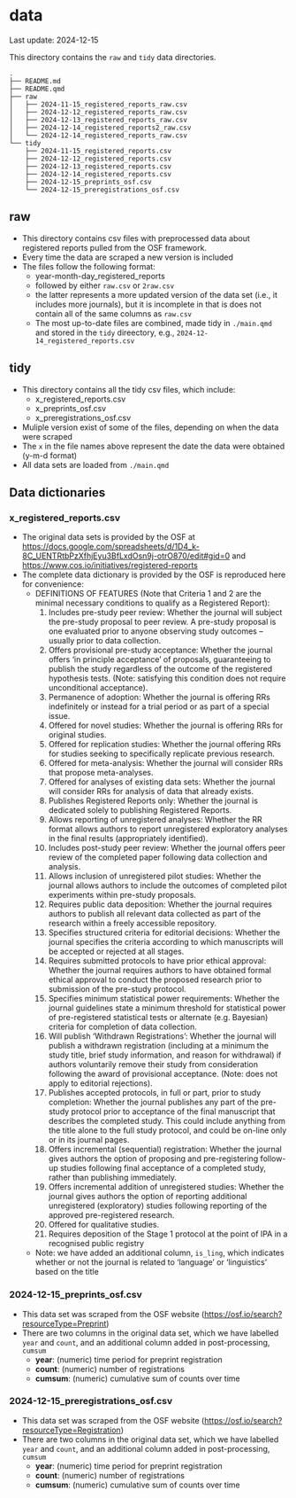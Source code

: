 

# data

Last update: 2024-12-15

This directory contains the `raw` and `tidy` data directories.

    .
    ├── README.md
    ├── README.qmd
    ├── raw
    │   ├── 2024-11-15_registered_reports_raw.csv
    │   ├── 2024-12-12_registered_reports_raw.csv
    │   ├── 2024-12-13_registered_reports_raw.csv
    │   ├── 2024-12-14_registered_reports2_raw.csv
    │   └── 2024-12-14_registered_reports_raw.csv
    └── tidy
        ├── 2024-11-15_registered_reports.csv
        ├── 2024-12-12_registered_reports.csv
        ├── 2024-12-13_registered_reports.csv
        ├── 2024-12-14_registered_reports.csv
        ├── 2024-12-15_preprints_osf.csv
        └── 2024-12-15_preregistrations_osf.csv

## raw

- This directory contains csv files with preprocessed data about
  registered reports pulled from the OSF framework.
- Every time the data are scraped a new version is included
- The files follow the following format:
  - year-month-day_registered_reports
  - followed by either `raw.csv` or `2raw.csv`
  - the latter represents a more updated version of the data set (i.e.,
    it includes more journals), but it is incomplete in that is does not
    contain all of the same columns as `raw.csv`
  - The most up-to-date files are combined, made tidy in `./main.qmd`
    and stored in the `tidy` direectory, e.g.,
    `2024-12-14_registered_reports.csv`

## tidy

- This directory contains all the tidy csv files, which include:
  - x_registered_reports.csv
  - x_preprints_osf.csv
  - x_preregistrations_osf.csv
- Muliple version exist of some of the files, depending on when the data
  were scraped
- The `x` in the file names above represent the date the data were
  obtained (y-m-d format)
- All data sets are loaded from `./main.qmd`

## Data dictionaries

### x_registered_reports.csv

- The original data sets is provided by the OSF at
  <https://docs.google.com/spreadsheets/d/1D4_k-8C_UENTRtbPzXfhjEyu3BfLxdOsn9j-otrO870/edit#gid=0>
  and <https://www.cos.io/initiatives/registered-reports>
- The complete data dictionary is provided by the OSF is reproduced here
  for convenience:
  - DEFINITIONS OF FEATURES (Note that Criteria 1 and 2 are the minimal
    necessary conditions to qualify as a Registered Report):
    1.  Includes pre-study peer review: Whether the journal will subject
        the pre-study proposal to peer review. A pre-study proposal is
        one evaluated prior to anyone observing study outcomes – usually
        prior to data collection.
    2.  Offers provisional pre-study acceptance: Whether the journal
        offers ‘in principle acceptance’ of proposals, guaranteeing to
        publish the study regardless of the outcome of the registered
        hypothesis tests. (Note: satisfying this condition does not
        require unconditional acceptance).
    3.  Permanence of adoption: Whether the journal is offering RRs
        indefinitely or instead for a trial period or as part of a
        special issue.
    4.  Offered for novel studies: Whether the journal is offering RRs
        for original studies.
    5.  Offered for replication studies: Whether the journal offering
        RRs for studies seeking to specifically replicate previous
        research.  
    6.  Offered for meta-analysis: Whether the journal will consider RRs
        that propose meta-analyses.
    7.  Offered for analyses of existing data sets: Whether the journal
        will consider RRs for analysis of data that already exists.
    8.  Publishes Registered Reports only: Whether the journal is
        dedicated solely to publishing Registered Reports.
    9.  Allows reporting of unregistered analyses: Whether the RR format
        allows authors to report unregistered exploratory analyses in
        the final results (appropriately identified).
    10. Includes post-study peer review: Whether the journal offers peer
        review of the completed paper following data collection and
        analysis.
    11. Allows inclusion of unregistered pilot studies: Whether the
        journal allows authors to include the outcomes of completed
        pilot experiments within pre-study proposals.
    12. Requires public data deposition: Whether the journal requires
        authors to publish all relevant data collected as part of the
        research within a freely accessible repository.
    13. Specifies structured criteria for editorial decisions: Whether
        the journal specifies the criteria according to which
        manuscripts will be accepted or rejected at all stages.
    14. Requires submitted protocols to have prior ethical approval:
        Whether the journal requires authors to have obtained formal
        ethical approval to conduct the proposed research prior to
        submission of the pre-study protocol.
    15. Specifies minimum statistical power requirements: Whether the
        journal guidelines state a minimum threshold for statistical
        power of pre-registered statistical tests or alternate
        (e.g. Bayesian) criteria for completion of data collection.
    16. Will publish ‘Withdrawn Registrations’: Whether the journal will
        publish a withdrawn registration (including at a minimum the
        study title, brief study information, and reason for withdrawal)
        if authors voluntarily remove their study from consideration
        following the award of provisional acceptance. (Note: does not
        apply to editorial rejections).
    17. Publishes accepted protocols, in full or part, prior to study
        completion: Whether the journal publishes any part of the
        pre-study protocol prior to acceptance of the final manuscript
        that describes the completed study. This could include anything
        from the title alone to the full study protocol, and could be
        on-line only or in its journal pages.
    18. Offers incremental (sequential) registration: Whether the
        journal gives authors the option of proposing and
        pre-registering follow-up studies following final acceptance of
        a completed study, rather than publishing immediately.
    19. Offers incremental addition of unregistered studies: Whether the
        journal gives authors the option of reporting additional
        unregistered (exploratory) studies following reporting of the
        approved pre-registered research.
    20. Offered for qualitative studies.
    21. Requires deposition of the Stage 1 protocol at the point of IPA
        in a recognised public registry
  - Note: we have added an additional column, `is_ling`, which indicates
    whether or not the journal is related to ‘language’ or ‘linguistics’
    based on the title

### 2024-12-15_preprints_osf.csv

- This data set was scraped from the OSF website
  (<https://osf.io/search?resourceType=Preprint>)
- There are two columns in the original data set, which we have labelled
  `year` and `count`, and an additional column added in post-processing,
  `cumsum`
  - **year**: (numeric) time period for preprint registration
  - **count**: (numeric) number of registrations
  - **cumsum**: (numeric) cumulative sum of counts over time

### 2024-12-15_preregistrations_osf.csv

- This data set was scraped from the OSF website
  (<https://osf.io/search?resourceType=Registration>)
- There are two columns in the original data set, which we have labelled
  `year` and `count`, and an additional column added in post-processing,
  `cumsum`
  - **year**: (numeric) time period for preprint registration
  - **count**: (numeric) number of registrations
  - **cumsum**: (numeric) cumulative sum of counts over time
